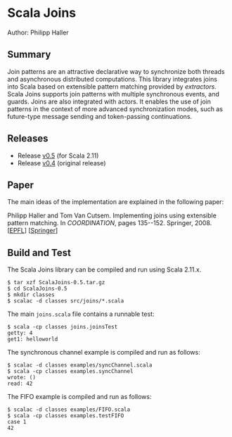 # Scala Joins

Author: Philipp Haller

## Summary

Join patterns are an attractive declarative way to synchronize both threads
and asynchronous distributed computations. This library integrates joins into
Scala based on extensible pattern matching provided by *extractors*. Scala
Joins supports join patterns with multiple synchronous events, and guards.
Joins are also integrated with actors. It enables the use of join patterns in
the context of more advanced synchronization modes, such as future-type
message sending and token-passing continuations.

## Releases

- Release [v0.5](https://github.com/phaller/ScalaJoins/releases/tag/v0.4) (for Scala 2.11)
- Release [v0.4](https://github.com/phaller/ScalaJoins/releases/tag/v0.5) (original release)

## Paper

The main ideas of the implementation are explained in the following paper:

Philipp Haller and Tom Van Cutsem. Implementing joins using extensible
pattern matching. In *COORDINATION*, pages 135--152. Springer, 2008.
[[EPFL](http://infoscience.epfl.ch/record/125992)]
[[Springer](http://link.springer.com/chapter/10.1007/978-3-540-68265-3_9)]

## Build and Test

The Scala Joins library can be compiled and run using Scala 2.11.x.

    $ tar xzf ScalaJoins-0.5.tar.gz
    $ cd ScalaJoins-0.5
    $ mkdir classes
    $ scalac -d classes src/joins/*.scala

The main `joins.scala` file contains a runnable test:

    $ scala -cp classes joins.joinsTest
    getty: 4
    get1: helloworld

The synchronous channel example is compiled and run as follows:

    $ scalac -d classes examples/syncChannel.scala
    $ scala -cp classes examples.syncChannel
    wrote: ()
    read: 42

The FIFO example is compiled and run as follows:

    $ scalac -d classes examples/FIFO.scala
    $ scala -cp classes examples.testFIFO
    case 1
    42
